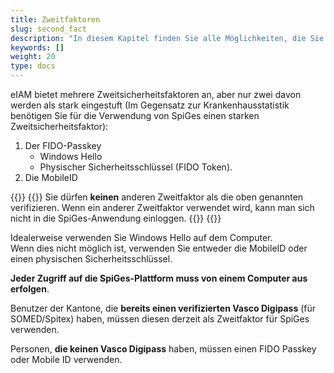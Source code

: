 ```yaml
---
title: Zweitfaktoren
slug: second_fact
description: "In diesem Kapitel finden Sie alle Möglichkeiten, die Sie als Zweitfaktor haben."
keywords: []
weight: 20
type: docs
---
```


eIAM bietet mehrere Zweitsicherheitsfaktoren an, aber nur zwei davon werden als stark eingestuft (Im Gegensatz zur Krankenhausstatistik benötigen Sie für die Verwendung von SpiGes einen starken Zweitsicherheitsfaktor):
1. Der FIDO-Passkey
    - Windows Hello
    - Physischer Sicherheitsschlüssel (FIDO Token).
2. Die MobileID

{{<alert color="warning">}}
{{<markdown>}}
Sie dürfen **keinen** anderen Zweitfaktor als die oben genannten verifizieren. Wenn ein anderer Zweitfaktor verwendet wird, kann man sich nicht in die SpiGes-Anwendung einloggen.
{{</markdown>}}
{{</alert>}}

Idealerweise verwenden Sie Windows Hello auf dem Computer.      
Wenn dies nicht möglich ist, verwenden Sie entweder die MobileID oder einen physischen Sicherheitsschlüssel.

**Jeder Zugriff auf die SpiGes-Plattform muss von einem Computer aus erfolgen**.

Benutzer der Kantone, die **bereits einen verifizierten Vasco Digipass** (für SOMED/Spitex) haben, müssen diesen derzeit als Zweitfaktor für SpiGes verwenden.

Personen, **die keinen Vasco Digipass** haben, müssen einen FIDO Passkey oder Mobile ID verwenden.

